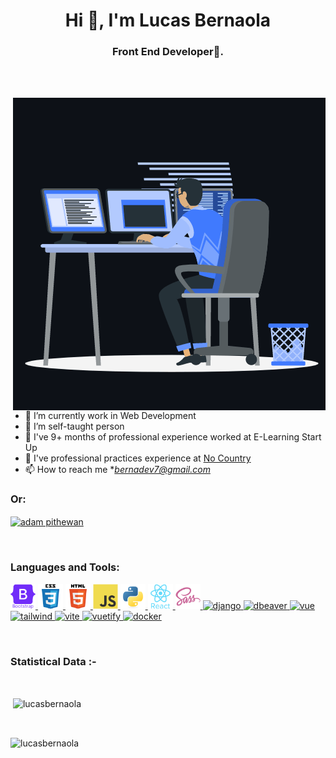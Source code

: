 <h1 align="center">Hi 👋, I'm Lucas Bernaola</h1>
<h3 align="center">Front End Developer🌟.</h3>

<br>


<br>

<p><img align="right" src="https://github.com/LucasBernaola/LucasBernaola/blob/master/public/animation_500_kxa883sd.gif" alt="lucasbernaola" /></p>


- 🌱 I’m currently work in Web Development
- 🌱 I’m self-taught person
- 🌱 I've 9+ months of professional experience worked at E-Learning Start Up
- 🌱 I've professional practices experience at [No Country](https://www.nocountry.tech/) 
- 📫 How to reach me **bernadev7@gmail.com*

<h3 align="left">Or:</h3>
<p align="left">
  <a href="https://www.linkedin.com/in/lucas-bernaola/" target="blank"><img align="center"
      src="https://raw.githubusercontent.com/rahuldkjain/github-profile-readme-generator/master/src/images/icons/Social/linked-in-alt.svg"
      alt="adam pithewan" height="30" width="40" /></a>
</p>

<br>

<h3 align="left">Languages and Tools:</h3>
<p align="left"></a><a href="https://getbootstrap.com" target="_blank" rel="noreferrer">
    <img src="https://raw.githubusercontent.com/devicons/devicon/master/icons/bootstrap/bootstrap-plain-wordmark.svg"
      alt="bootstrap" width="40" height="40" /></a><a href="https://www.w3schools.com/css/" target="_blank"
    rel="noreferrer"> <img
      src="https://raw.githubusercontent.com/devicons/devicon/master/icons/css3/css3-original-wordmark.svg" alt="css3"
      width="40" height="40" /> </a> <a href="https://www.w3.org/html/" target="_blank" rel="noreferrer"> <img
      src="https://raw.githubusercontent.com/devicons/devicon/master/icons/html5/html5-original-wordmark.svg"
      alt="html5" width="40" height="40" /> </a><a href="https://developer.mozilla.org/en-US/docs/Web/JavaScript" target="_blank"
    rel="noreferrer"> <img
      src="https://raw.githubusercontent.com/devicons/devicon/master/icons/javascript/javascript-original.svg"
      alt="javascript" width="40" height="40" /> </a></a>  <a href="https://www.python.org" target="_blank" rel="noreferrer"> <img
      src="https://raw.githubusercontent.com/devicons/devicon/master/icons/python/python-original.svg" alt="python"
      width="40" height="40" /> </a> <a href="https://reactjs.org/" target="_blank" rel="noreferrer"> <img
      src="https://raw.githubusercontent.com/devicons/devicon/master/icons/react/react-original-wordmark.svg"
      alt="react" width="40" height="40" /> </a> <a href="https://sass-lang.com" target="_blank" rel="noreferrer"> <img
      src="https://raw.githubusercontent.com/devicons/devicon/master/icons/sass/sass-original.svg" alt="sass" width="40"
      height="40" /> </a><a href="https://www.djangoproject.com/" target="_blank" rel="noreferrer"> <img
      src="https://cdn.jsdelivr.net/gh/devicons/devicon@latest/icons/django/django-plain.svg" alt="django" width="40"
      height="40" /> </a><a href="https://dbeaver.io/" target="_blank" rel="noreferrer"> <img
      src="https://cdn.jsdelivr.net/gh/devicons/devicon@latest/icons/dbeaver/dbeaver-original.svg" alt="dbeaver" width="40"
      height="40" /> </a><a href="https://vuejs.org/" target="_blank" rel="noreferrer"> <img
      src="https://cdn.jsdelivr.net/gh/devicons/devicon@latest/icons/vuejs/vuejs-original.svg" alt="vue" width="40"
      height="40" /> </a><a href="https://tailwindcss.com/" target="_blank" rel="noreferrer"> <img
      src="https://cdn.jsdelivr.net/gh/devicons/devicon@latest/icons/tailwindcss/tailwindcss-original.svg" alt="tailwind" width="40"
      height="40" /> </a><a href="https://vitejs.dev/" target="_blank" rel="noreferrer"> <img
      src="https://cdn.jsdelivr.net/gh/devicons/devicon@latest/icons/vitejs/vitejs-original.svg" alt="vite" width="40"
      height="40" /> </a> </a><a href="https://vuetifyjs.com/" target="_blank" rel="noreferrer"> <img
      src="https://cdn.jsdelivr.net/gh/devicons/devicon@latest/icons/vuetify/vuetify-original.svg" alt="vuetify" width="40"
      height="40" /> </a><a href="https://www.docker.com/" target="_blank" rel="noreferrer"> <img
      src="https://cdn.jsdelivr.net/gh/devicons/devicon@latest/icons/docker/docker-original-wordmark.svg" alt="docker" width="40"
      height="40" /> </a></p>

<br>

<h3>Statistical Data :-</h3>

<br>

<p>&nbsp;<img align="center" src="https://github-readme-stats.vercel.app/api?username=lucasbernaola&show_icons=true&locale=en&bg_color=0d1117&text_color=ffffff&repo=convoychat"
    alt="lucasbernaola" /></p>

<br>

<p><img align="center" src="https://github-readme-streak-stats.herokuapp.com/?user=lucasbernaola&theme=dark&background=0d1117&date_format=M%20j%5B%2C%20Y%5D" alt="lucasbernaola" /></p>
      

